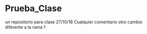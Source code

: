 # Prueba_Clase
un repositorio para clase 27/10/18 Cualquier comentario
otro cambio diferente a la rama 1
